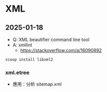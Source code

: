 # XML

## 2025-01-18

- Q: XML beautifier command line tool
- A: xmllint
  - https://stackoverflow.com/a/16090892

```bash
scoop install libxml2
```

### xml.etree

- 應用：分析 sitemap.xml
